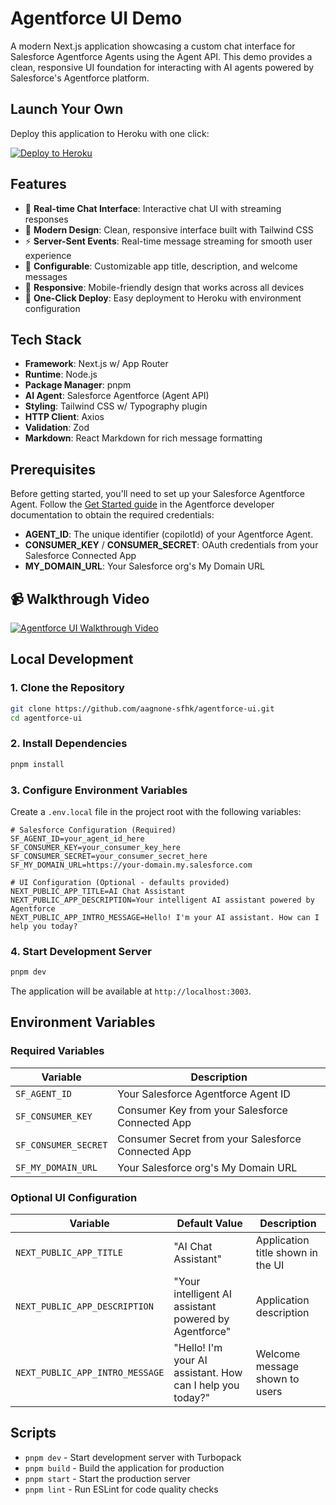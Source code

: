 # Agentforce UI Demo

A modern Next.js application showcasing a custom chat interface for Salesforce Agentforce Agents using the Agent API. This demo provides a clean, responsive UI foundation for interacting with AI agents powered by Salesforce's Agentforce platform.

## Launch Your Own

Deploy this application to Heroku with one click:

<a href="https://deploy.herokuapps.ai?template=https://github.com/aagnone-sfhk/agentforce-ui">
    <img src="https://www.herokucdn.com/deploy/button.svg" alt="Deploy to Heroku">
</a>

## Features

- 🤖 **Real-time Chat Interface**: Interactive chat UI with streaming responses
- 🎨 **Modern Design**: Clean, responsive interface built with Tailwind CSS
- ⚡ **Server-Sent Events**: Real-time message streaming for smooth user experience
- 🔧 **Configurable**: Customizable app title, description, and welcome messages
- 📱 **Responsive**: Mobile-friendly design that works across all devices
- 🚀 **One-Click Deploy**: Easy deployment to Heroku with environment configuration

## Tech Stack

- **Framework**: Next.js w/ App Router
- **Runtime**: Node.js
- **Package Manager**: pnpm
- **AI Agent**: Salesforce Agentforce (Agent API)
- **Styling**: Tailwind CSS w/ Typography plugin
- **HTTP Client**: Axios
- **Validation**: Zod
- **Markdown**: React Markdown for rich message formatting

## Prerequisites

Before getting started, you'll need to set up your Salesforce Agentforce Agent. Follow the [Get Started guide](https://developer.salesforce.com/docs/einstein/genai/guide/agent-api-get-started.html) in the Agentforce developer documentation to obtain the required credentials:

- **AGENT_ID**: The unique identifier (copilotId) of your Agentforce Agent.
- **CONSUMER_KEY** / **CONSUMER_SECRET**: OAuth credentials from your Salesforce Connected App
- **MY_DOMAIN_URL**: Your Salesforce org's My Domain URL

## 📹 Walkthrough Video

[![Agentforce UI Walkthrough Video](https://i9.ytimg.com/vi_webp/BhsH9scm3yI/mqdefault.webp?v=68c99157&sqp=CLSjpsYG&rs=AOn4CLDQqYJBCPifydFOgxiYCOJTsH8U2Q)](https://www.youtube.com/watch?v=BhsH9scm3yI)

## Local Development

### 1. Clone the Repository

```bash
git clone https://github.com/aagnone-sfhk/agentforce-ui.git
cd agentforce-ui
```

### 2. Install Dependencies

```bash
pnpm install
```

### 3. Configure Environment Variables

Create a `.env.local` file in the project root with the following variables:

```env
# Salesforce Configuration (Required)
SF_AGENT_ID=your_agent_id_here
SF_CONSUMER_KEY=your_consumer_key_here
SF_CONSUMER_SECRET=your_consumer_secret_here
SF_MY_DOMAIN_URL=https://your-domain.my.salesforce.com

# UI Configuration (Optional - defaults provided)
NEXT_PUBLIC_APP_TITLE=AI Chat Assistant
NEXT_PUBLIC_APP_DESCRIPTION=Your intelligent AI assistant powered by Agentforce
NEXT_PUBLIC_APP_INTRO_MESSAGE=Hello! I'm your AI assistant. How can I help you today?
```

### 4. Start Development Server

```bash
pnpm dev
```

The application will be available at `http://localhost:3003`.

## Environment Variables

### Required Variables

| Variable | Description |
|----------|-------------|
| `SF_AGENT_ID` | Your Salesforce Agentforce Agent ID |
| `SF_CONSUMER_KEY` | Consumer Key from your Salesforce Connected App |
| `SF_CONSUMER_SECRET` | Consumer Secret from your Salesforce Connected App |
| `SF_MY_DOMAIN_URL` | Your Salesforce org's My Domain URL |

### Optional UI Configuration

| Variable | Default Value | Description |
|----------|---------------|-------------|
| `NEXT_PUBLIC_APP_TITLE` | "AI Chat Assistant" | Application title shown in the UI |
| `NEXT_PUBLIC_APP_DESCRIPTION` | "Your intelligent AI assistant powered by Agentforce" | Application description |
| `NEXT_PUBLIC_APP_INTRO_MESSAGE` | "Hello! I'm your AI assistant. How can I help you today?" | Welcome message shown to users |

## Scripts

- `pnpm dev` - Start development server with Turbopack
- `pnpm build` - Build the application for production
- `pnpm start` - Start the production server
- `pnpm lint` - Run ESLint for code quality checks
